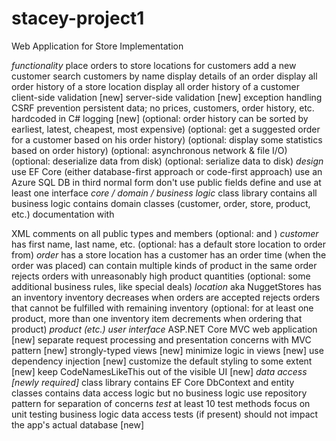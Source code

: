 # stacey-project1
Web Application for Store Implementation

*functionality*
place orders to store locations for customers
add a new customer
search customers by name
display details of an order
display all order history of a store location
display all order history of a customer
client-side validation [new]
server-side validation [new]
exception handling
CSRF prevention
persistent data; no prices, customers, order history, etc. hardcoded in C#
logging [new]
(optional: order history can be sorted by earliest, latest, cheapest, most expensive)
(optional: get a suggested order for a customer based on his order history)
(optional: display some statistics based on order history)
(optional: asynchronous network & file I/O)
(optional: deserialize data from disk)
(optional: serialize data to disk)
*design*
use EF Core (either database-first approach or code-first approach)
use an Azure SQL DB in third normal form
don't use public fields
define and use at least one interface
*core / domain / business logic*
class library
contains all business logic
contains domain classes (customer, order, store, product, etc.)
documentation with <summary> XML comments on all public types and members (optional: <params> and <return>)
*customer*
has first name, last name, etc.
(optional: has a default store location to order from)
*order*
has a store location
has a customer
has an order time (when the order was placed)
can contain multiple kinds of product in the same order
rejects orders with unreasonably high product quantities
(optional: some additional business rules, like special deals)
*location* aka NuggetStores
has an inventory
inventory decreases when orders are accepted
rejects orders that cannot be fulfilled with remaining inventory
(optional: for at least one product, more than one inventory item decrements when ordering that product)
*product (etc.)*
*user interface*
ASP.NET Core MVC web application [new]
separate request processing and presentation concerns with MVC pattern [new]
strongly-typed views [new]
minimize logic in views [new]
use dependency injection [new]
customize the default styling to some extent [new]
keep CodeNamesLikeThis out of the visible UI [new]
*data access [newly required]*
class library
contains EF Core DbContext and entity classes
contains data access logic but no business logic
use repository pattern for separation of concerns
*test*
at least 10 test methods
focus on unit testing business logic
data access tests (if present) should not impact the app's actual database [new]
